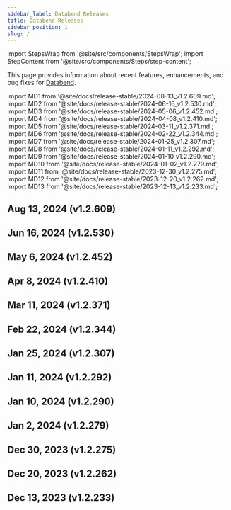 ```yaml
---
sidebar_label: Databend Releases
title: Databend Releases
sidebar_position: 1
slug: /
---
```


import StepsWrap from '@site/src/components/StepsWrap';
import StepContent from '@site/src/components/Steps/step-content';

This page provides information about recent features, enhancements, and bug fixes for <a href="https://github.com/datafuselabs/databend">Databend</a>.



import MD1 from '@site/docs/release-stable/2024-08-13_v1.2.609.md';
import MD2 from '@site/docs/release-stable/2024-06-16_v1.2.530.md';
import MD3 from '@site/docs/release-stable/2024-05-06_v1.2.452.md';
import MD4 from '@site/docs/release-stable/2024-04-08_v1.2.410.md';
import MD5 from '@site/docs/release-stable/2024-03-11_v1.2.371.md';
import MD6 from '@site/docs/release-stable/2024-02-22_v1.2.344.md';
import MD7 from '@site/docs/release-stable/2024-01-25_v1.2.307.md';
import MD8 from '@site/docs/release-stable/2024-01-11_v1.2.292.md';
import MD9 from '@site/docs/release-stable/2024-01-10_v1.2.290.md';
import MD10 from '@site/docs/release-stable/2024-01-02_v1.2.279.md';
import MD11 from '@site/docs/release-stable/2023-12-30_v1.2.275.md';
import MD12 from '@site/docs/release-stable/2023-12-20_v1.2.262.md';
import MD13 from '@site/docs/release-stable/2023-12-13_v1.2.233.md';


<StepsWrap> 



<StepContent outLink="https://github.com/datafuselabs/databend/releases/tag/v1.2.609" number="-1">

## Aug 13, 2024 (v1.2.609)

<MD1 />

</StepContent>

<StepContent outLink="https://github.com/datafuselabs/databend/releases/tag/v1.2.530" number="">

## Jun 16, 2024 (v1.2.530)

<MD2 />

</StepContent>

<StepContent outLink="https://github.com/datafuselabs/databend/releases/tag/v1.2.452" number="">

## May 6, 2024 (v1.2.452)

<MD3 />

</StepContent>

<StepContent outLink="https://github.com/datafuselabs/databend/releases/tag/v1.2.410" number="">

## Apr 8, 2024 (v1.2.410)

<MD4 />

</StepContent>

<StepContent outLink="https://github.com/datafuselabs/databend/releases/tag/v1.2.371" number="">

## Mar 11, 2024 (v1.2.371)

<MD5 />

</StepContent>

<StepContent outLink="https://github.com/datafuselabs/databend/releases/tag/v1.2.344" number="">

## Feb 22, 2024 (v1.2.344)

<MD6 />

</StepContent>

<StepContent outLink="https://github.com/datafuselabs/databend/releases/tag/v1.2.307" number="">

## Jan 25, 2024 (v1.2.307)

<MD7 />

</StepContent>

<StepContent outLink="https://github.com/datafuselabs/databend/releases/tag/v1.2.292" number="">

## Jan 11, 2024 (v1.2.292)

<MD8 />

</StepContent>

<StepContent outLink="https://github.com/datafuselabs/databend/releases/tag/v1.2.290" number="">

## Jan 10, 2024 (v1.2.290)

<MD9 />

</StepContent>

<StepContent outLink="https://github.com/datafuselabs/databend/releases/tag/v1.2.279" number="">

## Jan 2, 2024 (v1.2.279)

<MD10 />

</StepContent>

<StepContent outLink="https://github.com/datafuselabs/databend/releases/tag/v1.2.275" number="">

## Dec 30, 2023 (v1.2.275)

<MD11 />

</StepContent>

<StepContent outLink="https://github.com/datafuselabs/databend/releases/tag/v1.2.262" number="">

## Dec 20, 2023 (v1.2.262)

<MD12 />

</StepContent>

<StepContent outLink="https://github.com/datafuselabs/databend/releases/tag/v1.2.233" number="">

## Dec 13, 2023 (v1.2.233)

<MD13 />

</StepContent>

</StepsWrap> 
